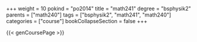 +++
weight = 10
pokind = "po2014"
title = "math241"
degree = "bsphysik2"
parents = ["math240"]
tags = ["bsphysik2", "math241", "math240"]
categories = ["course"]
bookCollapseSection = false
+++

{{< genCoursePage >}}
